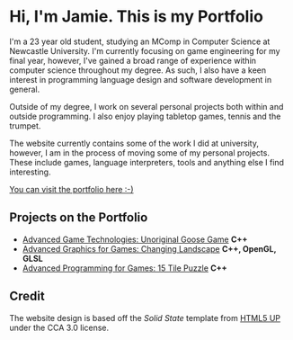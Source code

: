# Hi, I'm Jamie. This is my Portfolio

I'm a 23 year old student, studying an MComp in Computer Science at Newcastle University. I'm currently focusing on game engineering for my final year, however, I've gained a broad range of experience within computer science throughout my degree. As such, I also have a keen interest in programming language design and software development in general.



Outside of my degree, I work on several personal projects both within and outside programming. I also enjoy playing tabletop games, tennis and the trumpet.



The website currently contains some of the work I did at university, however, I am in the process of moving some of my personal projects. These include games, language interpreters, tools and anything else I find interesting.



[You can visit the portfolio here :-)](https://charsleyj.github.io)

## Projects on the Portfolio

- [Advanced Game Technologies: Unoriginal Goose Game](https://charsleyj.github.io/UnoriginalGooseGame.html) **C++**
- [Advanced Graphics for Games: Changing Landscape](https://charsleyj.github.io/ChangingLandscape.html) **C++, OpenGL, GLSL**
- [Advanced Programming for Games: 15 Tile Puzzle](https://charsleyj.github.io/15TilePuzzle.html) **C++**



## Credit

The website design is based off the *Solid State* template from [HTML5 UP](https://html5up.net) under the CCA 3.0 license. 